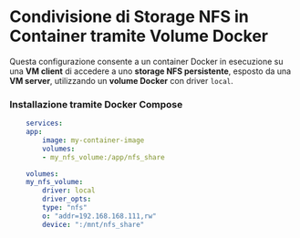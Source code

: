 # Condivisione di Storage NFS in Container tramite Volume Docker

Questa configurazione consente a un container Docker in esecuzione su una **VM client** di accedere a uno **storage NFS persistente**, esposto da una **VM server**, utilizzando un **volume Docker** con driver `local`.

### Installazione tramite Docker Compose

```yaml 
    services:
    app:
        image: my-container-image
        volumes:
        - my_nfs_volume:/app/nfs_share

    volumes:
    my_nfs_volume:
        driver: local
        driver_opts:
        type: "nfs"
        o: "addr=192.168.168.111,rw"
        device: ":/mnt/nfs_share"
